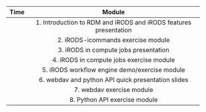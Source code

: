 

| Time       | Module              | 
| ------------- |:-------------:|
|       | 1. Introduction to RDM and iRODS and iRODS features presentation      |                                      
|       |  2. iRODS-icommands exercise module|
|       |  3. iRODS in compute jobs presentation|
|       |  4. iRODS in compute jobs exercise module|
|       |  5. iRODS workflow engine demo/exercise module|
|       |  6. webdav and python API quick presentation slides|
|       |  7. webdav exercise module|
|       |  8. Python API exercise module|



